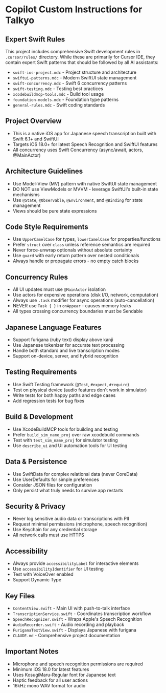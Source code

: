 # Copilot Custom Instructions for Talkyo

## Expert Swift Rules
This project includes comprehensive Swift development rules in `.cursor/rules/` directory. While these are primarily for Cursor IDE, they contain expert Swift patterns that should be followed by all AI assistants:
- `swift-ios-project.mdc` - Project structure and architecture
- `swiftui-patterns.mdc` - Modern SwiftUI state management
- `swift-concurrency.mdc` - Swift 6 concurrency patterns
- `swift-testing.mdc` - Testing best practices
- `xcodebuildmcp-tools.mdc` - Build tool usage
- `foundation-models.mdc` - Foundation type patterns
- `general-rules.mdc` - Swift coding standards

## Project Overview
- This is a native iOS app for Japanese speech transcription built with Swift 6.1+ and SwiftUI
- Targets iOS 18.0+ for latest Speech Recognition and SwiftUI features
- All concurrency uses Swift Concurrency (async/await, actors, @MainActor)

## Architecture Guidelines
- Use Model-View (MV) pattern with native SwiftUI state management
- DO NOT use ViewModels or MVVM - leverage SwiftUI's built-in state mechanisms
- Use `@State`, `@Observable`, `@Environment`, and `@Binding` for state management
- Views should be pure state expressions

## Code Style Requirements
- Use `UpperCamelCase` for types, `lowerCamelCase` for properties/functions
- Prefer `struct` over `class` unless reference semantics are required
- Never force-unwrap optionals without absolute certainty
- Use `guard` with early return pattern over nested conditionals
- Always handle or propagate errors - no empty catch blocks

## Concurrency Rules
- All UI updates must use `@MainActor` isolation
- Use actors for expensive operations (disk I/O, network, computation)
- Always use `.task` modifier for async operations (auto-cancellation)
- NEVER use `Task { }` in `onAppear` - causes memory leaks
- All types crossing concurrency boundaries must be Sendable

## Japanese Language Features
- Support furigana (ruby text) display above kanji
- Use Japanese tokenizer for accurate text processing
- Handle both standard and live transcription modes
- Support on-device, server, and hybrid recognition

## Testing Requirements
- Use Swift Testing framework (`@Test`, `#expect`, `#require`)
- Test on physical device (audio features don't work in simulator)
- Write tests for both happy paths and edge cases
- Add regression tests for bug fixes

## Build & Development
- Use XcodeBuildMCP tools for building and testing
- Prefer `build_sim_name_proj` over raw xcodebuild commands
- Test with `test_sim_name_proj` for simulator testing
- Use `describe_ui` and UI automation tools for UI testing

## Data & Persistence
- Use SwiftData for complex relational data (never CoreData)
- Use UserDefaults for simple preferences
- Consider JSON files for configuration
- Only persist what truly needs to survive app restarts

## Security & Privacy
- Never log sensitive audio data or transcriptions with PII
- Request minimal permissions (microphone, speech recognition)
- Use Keychain for any credential storage
- All network calls must use HTTPS

## Accessibility
- Always provide `accessibilityLabel` for interactive elements
- Use `accessibilityIdentifier` for UI testing
- Test with VoiceOver enabled
- Support Dynamic Type

## Key Files
- `ContentView.swift` - Main UI with push-to-talk interface
- `TranscriptionService.swift` - Coordinates transcription workflow
- `SpeechRecognizer.swift` - Wraps Apple's Speech Recognition
- `AudioRecorder.swift` - Audio recording and playback
- `FuriganaTextView.swift` - Displays Japanese with furigana
- `CLAUDE.md` - Comprehensive project documentation

## Important Notes
- Microphone and speech recognition permissions are required
- Minimum iOS 18.0 for latest features
- Uses KosugiMaru-Regular font for Japanese text
- Haptic feedback for all user actions
- 16kHz mono WAV format for audio